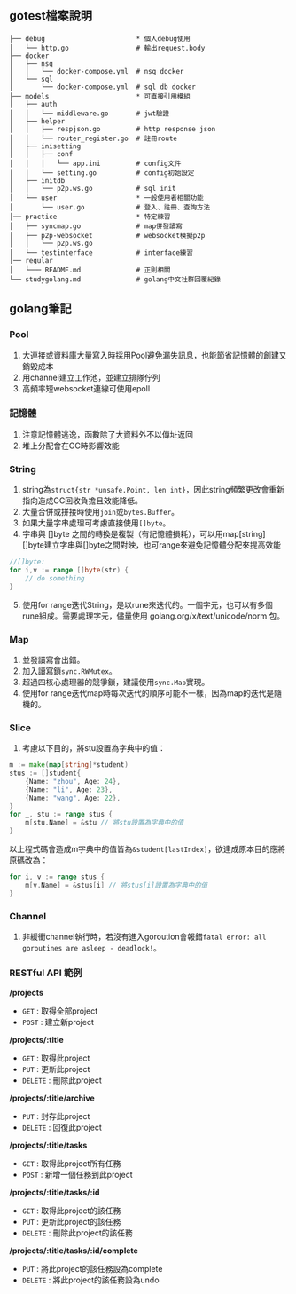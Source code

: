 ## gotest檔案說明

```
├── debug                       * 個人debug使用
│   └── http.go                 # 輸出request.body
├── docker
│   ├── nsq
│   │   └── docker-compose.yml  # nsq docker
│   └── sql
│       └── docker-compose.yml  # sql db docker
├── models                      * 可直接引用模組
│   ├── auth
│   │   └── middleware.go       # jwt驗證
│   ├── helper
│   │   ├── respjson.go         # http response json
│   │   └── router_register.go  # 註冊route
│   ├── inisetting 
│   │   ├── conf
│   │   │   └── app.ini         # config文件
│   │   └── setting.go          # config初始設定
│   ├── initdb                  
│   │   └── p2p.ws.go           # sql init
│   └── user                    * 一般使用者相關功能
│       └── user.go             # 登入、註冊、查詢方法
│── practice                    * 特定練習
│   ├── syncmap.go              # map併發讀寫
│   ├── p2p-websocket           # websocket模擬p2p
│   │   └── p2p.ws.go 
│   └── testinterface           # interface練習      
│── regular                    
│   └─── README.md              # 正則相關
└── studygolang.md              # golang中文社群回覆紀錄      
```


## golang筆記

### Pool

1. 大連接或資料庫大量寫入時採用Pool避免漏失訊息，也能節省記憶體的創建又銷毀成本
2. 用channel建立工作池，並建立排隊佇列
3. 高頻率短websocket連線可使用epoll

### 記憶體

1. 注意記憶體逃逸，函數除了大資料外不以傳址返回
2. 堆上分配會在GC時影響效能

### String

1. string為`struct{str *unsafe.Point, len int}`，因此string頻繁更改會重新指向造成GC回收負擔且效能降低。
2. 大量合併或拼接時使用`join`或`bytes.Buffer`。
3. 如果大量字串處理可考慮直接使用`[]byte`。
4. 字串與 []byte 之間的轉換是複製（有記憶體損耗），可以用map[string] []byte建立字串與[]byte之間對映，也可range來避免記憶體分配來提高效能
```go
//[]byte: 
for i,v := range []byte(str) {
    // do something
}
```
5. 使用for range迭代String，是以rune來迭代的。一個字元，也可以有多個rune組成。需要處理字元，儘量使用 golang.org/x/text/unicode/norm 包。

### Map

1. 並發讀寫會出錯。
2. 加入讀寫鎖`sync.RWMutex`。
3. 超過四核心處理器的競爭鎖，建議使用`sync.Map`實現。
4. 使用for range迭代map時每次迭代的順序可能不一樣，因為map的迭代是隨機的。


### Slice

1. 考慮以下目的，將stu設置為字典中的值：
```go
m := make(map[string]*student)
stus := []student{
    {Name: "zhou", Age: 24},
    {Name: "li", Age: 23},
    {Name: "wang", Age: 22},
}
for _, stu := range stus {
    m[stu.Name] = &stu // 將stu設置為字典中的值
}
```
以上程式碼會造成m字典中的值皆為`&student[lastIndex]`，欲達成原本目的應將原碼改為：
```go
for i, v := range stus {
    m[v.Name] = &stus[i] // 將stus[i]設置為字典中的值
}
```
### Channel

1. 非緩衝channel執行時，若沒有進入goroution會報錯`fatal error: all goroutines are asleep - deadlock!`。



### RESTful API 範例

**/projects**
* `GET` : 取得全部project
* `POST` : 建立新project

**/projects/:title**
* `GET` : 取得此project
* `PUT` : 更新此project
* `DELETE` : 刪除此project

**/projects/:title/archive**  
* `PUT` : 封存此project
* `DELETE` : 回復此project

**/projects/:title/tasks**  
* `GET` : 取得此project所有任務
* `POST` : 新增一個任務到此project

**/projects/:title/tasks/:id**
* `GET` : 取得此project的該任務
* `PUT` : 更新此project的該任務
* `DELETE` : 刪除此project的該任務

**/projects/:title/tasks/:id/complete**
* `PUT` : 將此project的該任務設為complete
* `DELETE` : 將此project的該任務設為undo